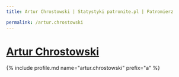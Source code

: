 ```yaml
---
title: Artur Chrostowski | Statystyki patronite.pl | Patromierz

permalink: /artur.chrostowski
---
```


# [Artur Chrostowski](https://patronite.pl/artur.chrostowski)

{% include profile.md name="artur.chrostowski" prefix="a" %}
